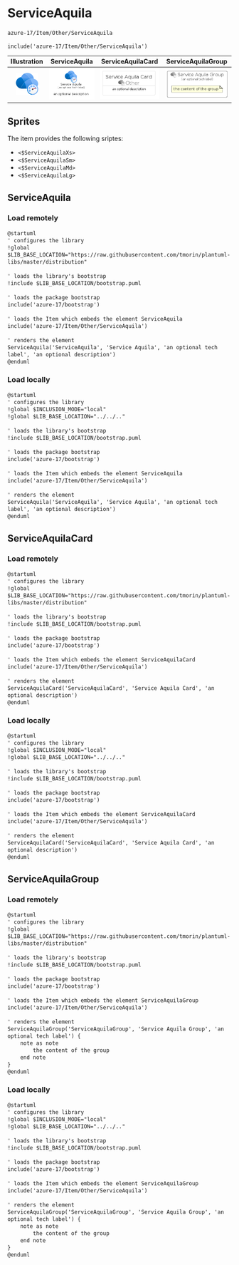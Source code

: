 # ServiceAquila


```text
azure-17/Item/Other/ServiceAquila
```

```text
include('azure-17/Item/Other/ServiceAquila')
```



| Illustration | ServiceAquila | ServiceAquilaCard | ServiceAquilaGroup |
| :---: | :---: | :---: | :---: |
| ![illustration for Illustration](../../../azure-17/Item/Other/ServiceAquila.png) | ![illustration for ServiceAquila](../../../azure-17/Item/Other/ServiceAquila.Local.png) | ![illustration for ServiceAquilaCard](../../../azure-17/Item/Other/ServiceAquilaCard.Local.png) | ![illustration for ServiceAquilaGroup](../../../azure-17/Item/Other/ServiceAquilaGroup.Local.png) |



## Sprites
The item provides the following sriptes:

- `<$ServiceAquilaXs>`
- `<$ServiceAquilaSm>`
- `<$ServiceAquilaMd>`
- `<$ServiceAquilaLg>`





## ServiceAquila

### Load remotely
```plantuml
@startuml
' configures the library
!global $LIB_BASE_LOCATION="https://raw.githubusercontent.com/tmorin/plantuml-libs/master/distribution"

' loads the library's bootstrap
!include $LIB_BASE_LOCATION/bootstrap.puml

' loads the package bootstrap
include('azure-17/bootstrap')

' loads the Item which embeds the element ServiceAquila
include('azure-17/Item/Other/ServiceAquila')

' renders the element
ServiceAquila('ServiceAquila', 'Service Aquila', 'an optional tech label', 'an optional description')
@enduml
```

### Load locally
```plantuml
@startuml
' configures the library
!global $INCLUSION_MODE="local"
!global $LIB_BASE_LOCATION="../../.."

' loads the library's bootstrap
!include $LIB_BASE_LOCATION/bootstrap.puml

' loads the package bootstrap
include('azure-17/bootstrap')

' loads the Item which embeds the element ServiceAquila
include('azure-17/Item/Other/ServiceAquila')

' renders the element
ServiceAquila('ServiceAquila', 'Service Aquila', 'an optional tech label', 'an optional description')
@enduml
```

## ServiceAquilaCard

### Load remotely
```plantuml
@startuml
' configures the library
!global $LIB_BASE_LOCATION="https://raw.githubusercontent.com/tmorin/plantuml-libs/master/distribution"

' loads the library's bootstrap
!include $LIB_BASE_LOCATION/bootstrap.puml

' loads the package bootstrap
include('azure-17/bootstrap')

' loads the Item which embeds the element ServiceAquilaCard
include('azure-17/Item/Other/ServiceAquila')

' renders the element
ServiceAquilaCard('ServiceAquilaCard', 'Service Aquila Card', 'an optional description')
@enduml
```

### Load locally
```plantuml
@startuml
' configures the library
!global $INCLUSION_MODE="local"
!global $LIB_BASE_LOCATION="../../.."

' loads the library's bootstrap
!include $LIB_BASE_LOCATION/bootstrap.puml

' loads the package bootstrap
include('azure-17/bootstrap')

' loads the Item which embeds the element ServiceAquilaCard
include('azure-17/Item/Other/ServiceAquila')

' renders the element
ServiceAquilaCard('ServiceAquilaCard', 'Service Aquila Card', 'an optional description')
@enduml
```

## ServiceAquilaGroup

### Load remotely
```plantuml
@startuml
' configures the library
!global $LIB_BASE_LOCATION="https://raw.githubusercontent.com/tmorin/plantuml-libs/master/distribution"

' loads the library's bootstrap
!include $LIB_BASE_LOCATION/bootstrap.puml

' loads the package bootstrap
include('azure-17/bootstrap')

' loads the Item which embeds the element ServiceAquilaGroup
include('azure-17/Item/Other/ServiceAquila')

' renders the element
ServiceAquilaGroup('ServiceAquilaGroup', 'Service Aquila Group', 'an optional tech label') {
    note as note
        the content of the group
    end note
}
@enduml
```

### Load locally
```plantuml
@startuml
' configures the library
!global $INCLUSION_MODE="local"
!global $LIB_BASE_LOCATION="../../.."

' loads the library's bootstrap
!include $LIB_BASE_LOCATION/bootstrap.puml

' loads the package bootstrap
include('azure-17/bootstrap')

' loads the Item which embeds the element ServiceAquilaGroup
include('azure-17/Item/Other/ServiceAquila')

' renders the element
ServiceAquilaGroup('ServiceAquilaGroup', 'Service Aquila Group', 'an optional tech label') {
    note as note
        the content of the group
    end note
}
@enduml
```

